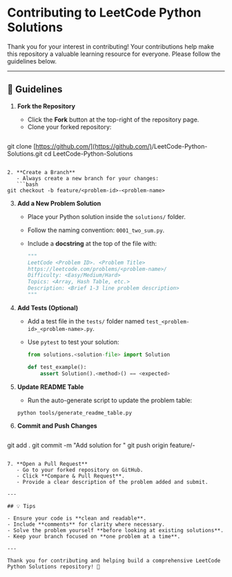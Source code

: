 # Contributing to LeetCode Python Solutions

Thank you for your interest in contributing! Your contributions help make this repository a valuable learning resource for everyone. Please follow the guidelines below.

---

## 📌 Guidelines

1. **Fork the Repository**

   * Click the **Fork** button at the top-right of the repository page.
   * Clone your forked repository:

   ```bash
   ```

git clone [https://github.com/](https://github.com/)<your-username>/LeetCode-Python-Solutions.git
cd LeetCode-Python-Solutions

````

2. **Create a Branch**
   - Always create a new branch for your changes:
   ```bash
git checkout -b feature/<problem-id>-<problem-name>
````

3. **Add a New Problem Solution**

   * Place your Python solution inside the `solutions/` folder.
   * Follow the naming convention: `0001_two_sum.py`.
   * Include a **docstring** at the top of the file with:

     ```python
     """
     LeetCode <Problem ID>. <Problem Title>
     https://leetcode.com/problems/<problem-name>/
     Difficulty: <Easy/Medium/Hard>
     Topics: <Array, Hash Table, etc.>
     Description: <Brief 1-3 line problem description>
     """
     ```

4. **Add Tests (Optional)**

   * Add a test file in the `tests/` folder named `test_<problem-id>_<problem-name>.py`.
   * Use `pytest` to test your solution:

     ```python
     from solutions.<solution-file> import Solution

     def test_example():
         assert Solution().<method>() == <expected>
     ```

5. **Update README Table**

   * Run the auto-generate script to update the problem table:

   ```bash
   python tools/generate_readme_table.py
   ```

6. **Commit and Push Changes**

   ```bash
   ```

git add .
git commit -m "Add solution for <Problem ID> <Problem Name>"
git push origin feature/<problem-id>-<problem-name>

```

7. **Open a Pull Request**
   - Go to your forked repository on GitHub.
   - Click **Compare & Pull Request**.
   - Provide a clear description of the problem added and submit.

---

## 💡 Tips

- Ensure your code is **clean and readable**.
- Include **comments** for clarity where necessary.
- Solve the problem yourself **before looking at existing solutions**.
- Keep your branch focused on **one problem at a time**.

---

Thank you for contributing and helping build a comprehensive LeetCode Python Solutions repository! 🚀

```
